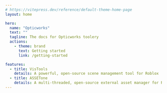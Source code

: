 ```yaml
---
# https://vitepress.dev/reference/default-theme-home-page
layout: home

hero:
  name: "Opticworks"
  text: ""
  tagline: The docs for Opticworks toolery
  actions:
    - theme: brand
      text: Getting started
      link: /getting-started

features:
  - title: VisTools
    details: A powerful, open-source scene management tool for Roblox
  - title: ASSETone
    details: A multi-threaded, open-source external asset manager for Roblox
---
```


